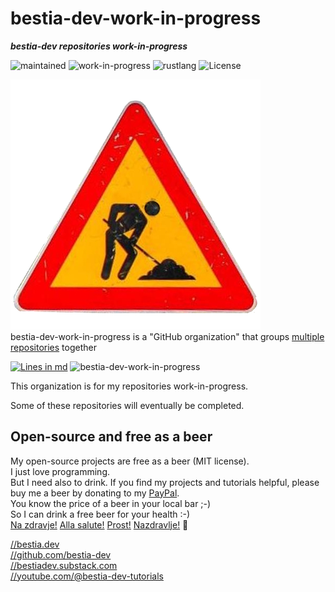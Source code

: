 # bestia-dev-work-in-progress

***bestia-dev repositories work-in-progress***

 ![maintained](https://img.shields.io/badge/maintained-green)
 ![work-in-progress](https://img.shields.io/badge/work_in_progress-orange)
 ![rustlang](https://img.shields.io/badge/rustlang-orange)
 ![License](https://img.shields.io/badge/license-MIT-blue.svg)

 ![logo](https://github.com/bestia-dev-work-in-progress/.github/blob/main/organization/organization_icon_work.png?raw=true)  
 bestia-dev-work-in-progress is a "GitHub organization" that groups [multiple repositories](https://github.com/orgs/bestia-dev-work-in-progress/repositories?q=sort%3Aname-asc) together

 [![Lines in md](https://img.shields.io/badge/Lines_in_markdown-83-green.svg)](https://github.com/bestia-dev-work-in-progress)
 ![bestia-dev-work-in-progress](https://bestia.dev/webpage_hit_counter/get_svg_image/1940127600.svg)

This organization is for my repositories work-in-progress.

Some of these repositories will eventually be completed.

## Open-source and free as a beer

My open-source projects are free as a beer (MIT license).  
I just love programming.  
But I need also to drink. If you find my projects and tutorials helpful, please buy me a beer by donating to my [PayPal](https://paypal.me/LucianoBestia).  
You know the price of a beer in your local bar ;-)  
So I can drink a free beer for your health :-)  
[Na zdravje!](https://translate.google.com/?hl=en&sl=sl&tl=en&text=Na%20zdravje&op=translate) [Alla salute!](https://dictionary.cambridge.org/dictionary/italian-english/alla-salute) [Prost!](https://dictionary.cambridge.org/dictionary/german-english/prost) [Nazdravlje!](https://matadornetwork.com/nights/how-to-say-cheers-in-50-languages/) 🍻

[//bestia.dev](https://bestia.dev)  
[//github.com/bestia-dev](https://github.com/bestia-dev)  
[//bestiadev.substack.com](https://bestiadev.substack.com)  
[//youtube.com/@bestia-dev-tutorials](https://youtube.com/@bestia-dev-tutorials)  
